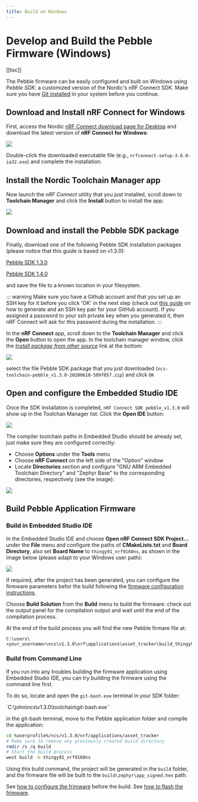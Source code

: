 ```yaml
---
title: Build on Windows
---
```


# Develop and Build the Pebble Firmware (Windows)

[[toc]]

The Pebble firmware can be easily configured and built on Windows using _Pebble SDK_: a customized version of the Nordic's nRF Connect SDK. Make sure you have [Git installed](https://git-scm.com/download/win) in your system before you continue.

## Download and Install nRF Connect for Windows

First, access the Nordic [nRF Connect download page for Desktop](https://www.nordicsemi.com/Software-and-tools/Development-Tools/nRF-Connect-for-desktop/Download#infotabs) and download the latest version of **nRF Connect for Windows**:

![](/img/developer/pebble-sdk/one_click_fig1.png)

Double-click the downloaded executable file (e.g., `nrfconnect-setup-3.6.0-ia32.exe`) and complete the installation.

## Install the Nordic Toolchain Manager app

Now launch the _nRF Connect_ utility that you just installed, scroll down to **Toolchain Manager** and click the **Install** button to install the app:

![](/img/developer/pebble-sdk/one_click_fig2.png)

## Download and install the Pebble SDK package

Finally, download one of the following Pebble SDK installation packages (please notice that this guide is based on v1.3.0):

[Pebble SDK 1.3.0](https://pebbles-software-release.s3-us-west-1.amazonaws.com/ncs-toolchain-pebble_v1.3.0-20200618-509f057.zip)

[Pebble SDK 1.4.0](https://pebbles-software-release.s3-us-west-1.amazonaws.com/ncs-toolchain-pebble_v1.4.0-20201030-2750604.zip)

and save the file to a known location in your filesystem.

::: warning
Make sure you have a Github account and that you set up an SSH key for it before you click 'OK' in the next step (check out [this guide](https://docs.github.com/en/github/authenticating-to-github/generating-a-new-ssh-key-and-adding-it-to-the-ssh-agent) on how to generate and an SSH key pair for your GitHub account). If you assigned a password to your ssh private key when you generated it, then nRF Connect will ask for this password during the installation.
:::

In the **nRF Connect** app, scroll down to the **Toolchain Manager** and click the **Open** button to open the app. In the toolchain manager window, click the _<u>Install package from other source</u>_ link at the bottom:

![](/img/developer/pebble-sdk/one_click_fig3.png)

select the file Pebble SDK package that you just downloaded (`ncs-toolchain-pebble_v1.3.0-20200618-509f057.zip`) and click `OK`

## Open and configure the Embedded Studio IDE

Once the SDK installation is completed, `nRF Connect SDK pebble_v1.3.0` will show up in the Toolchan Manager list: Click the **Open IDE** button:

![](/img/developer/pebble-sdk/one_click_fig4.png)

The compiler toolchain paths in Embedded Studio should be already set, just make sure they are configured correctly:

- Choose **Options** under the **Tools** menu
- Choose **nRF Connect** on the left side of the "Option" window
- Locate **Directories** section and configure "GNU ARM Embedded Toolchain Directory" and "Zephyr Base" to the corresponding directories, respectively (see the image):

![](/img/developer/pebble-sdk/one_click_fig6.png)

## Build Pebble Application Firmware

### Build in Embedded Studio IDE

In the Embedded Studio IDE and choose **Open nRF Connect SDK Project...** under the **File** menu and configure the paths of **CMakeLists.txt** and **Board Directory**, also set **Board Name** to `thingy91_nrf9160ns`, as shown in the image below (please adapt to your Windows user path):

![](/img/developer/pebble-sdk/one_click_fig5.png)

If required, after the project has been generated, you can configure the firmware parameters befor the build following the [firmware configuration instructions](pebble-configure).

Choose **Build Solution** from the **Build** menu to build the firmware: check out the output panel for the compilation output and wait until the end of the compilation process.

At the end of the build process you will find the new Pebble firmare file at:

```
C:\users\<your_username>\ncs\v1.3.0\nrf\applications\asset_tracker\build_thingy91_nrf9160ns\zephyr\app_signed.hex
```

### Build from Command Line

If you run into any troubles building the firmware application using Embedded Studio IDE, you can try building the firmware using the command line first.

To do so, locate and open the `git-bash.exe` terminal in your SDK folder:

`C:\john\ncs\v1.3.0\toolchain\git-bash.exe``

in the git-bash terminal, move to the Pebble application folder and compile the application:

```sh
cd %userprofile%/ncs/v1.3.0/nrf/applications/asset_tracker
# Make sure to remove any previously created build directory
rmdir /s /q build
# Start the build process
west build -b thingy91_nrf9160ns
```

Using this build command, the project will be generated in the `build` folder, and the firmware file will be built to the `build\zephyr\app_signed.hex` path.

See [how to configure the frimware](pebble-configure) before the build.
See [how to flash the frimware](pebble-flash).
